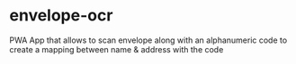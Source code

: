 # envelope-ocr
PWA App that allows to scan envelope along with an alphanumeric code to create a mapping between name &amp; address with the code
